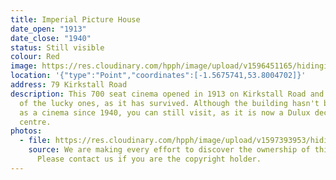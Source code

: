 ```yaml
---
title: Imperial Picture House
date_open: "1913"
date_close: "1940"
status: Still visible
colour: Red
image: https://res.cloudinary.com/hpph/image/upload/v1596451165/hidinginplainsight/imperialpicturehouse.svg
location: '{"type":"Point","coordinates":[-1.5675741,53.8004702]}'
address: 79 Kirkstall Road
description: This 700 seat cinema opened in 1913 on Kirkstall Road and it is one
  of the lucky ones, as it has survived. Although the building hasn't been used
  as a cinema since 1940, you can still visit, as it is now a Dulux decorator
  centre.
photos:
  - file: https://res.cloudinary.com/hpph/image/upload/v1597393953/hidinginplainsight/Imperial_Picture_House.jpg
    source: We are making every effort to discover the ownership of this photo.
      Please contact us if you are the copyright holder.
---
```

